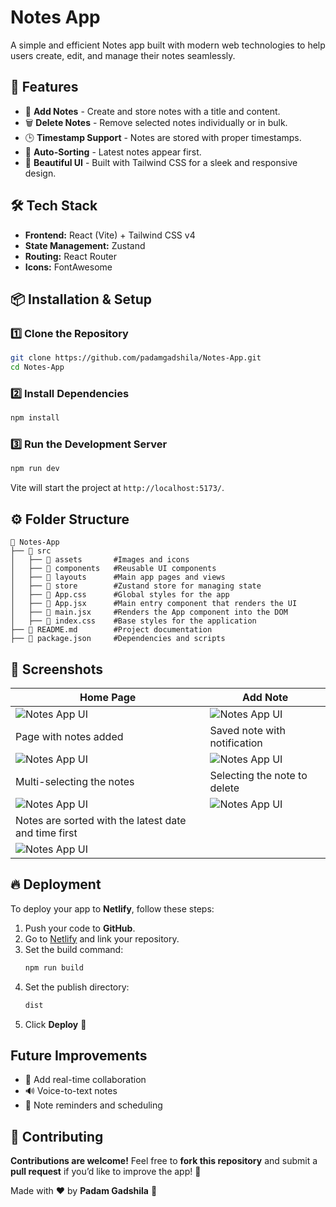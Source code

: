 # Notes App

A simple and efficient Notes app built with modern web technologies to help users create, edit, and manage their notes seamlessly.

## 🚀 Features

- 📌 **Add Notes** - Create and store notes with a title and content.
- 🗑️ **Delete Notes** - Remove selected notes individually or in bulk.
- 🕒 **Timestamp Support** - Notes are stored with proper timestamps.
- 🔄 **Auto-Sorting** - Latest notes appear first.
- 🎨 **Beautiful UI** - Built with Tailwind CSS for a sleek and responsive design.

## 🛠️ Tech Stack

- **Frontend:** React (Vite) + Tailwind CSS v4
- **State Management:** Zustand
- **Routing:** React Router
- **Icons:** FontAwesome

## 📦 Installation & Setup

### 1️⃣ Clone the Repository

```sh
git clone https://github.com/padamgadshila/Notes-App.git
cd Notes-App
```

### 2️⃣ Install Dependencies

```sh
npm install
```

### 3️⃣ Run the Development Server

```sh
npm run dev
```

Vite will start the project at `http://localhost:5173/`.

## ⚙️ Folder Structure

```
📂 Notes-App
├── 📁 src
│   ├── 📂 assets       #Images and icons
│   ├── 📂 components   #Reusable UI components
│   ├── 📂 layouts      #Main app pages and views
│   ├── 📂 store        #Zustand store for managing state
│   ├── 📄 App.css      #Global styles for the app
│   ├── 📄 App.jsx      #Main entry component that renders the UI
│   ├── 📄 main.jsx     #Renders the App component into the DOM
│   ├── 📄 index.css    #Base styles for the application
├── 📄 README.md        #Project documentation
├── 📄 package.json     #Dependencies and scripts

```

## 📸 Screenshots

| Home Page                                            | Add Note                              |
| ---------------------------------------------------- | ------------------------------------- |
| ![Notes App UI](screenshots/img1.jpg)                | ![Notes App UI](screenshots/img2.jpg) |
| Page with notes added                                | Saved note with notification          |
| ![Notes App UI](screenshots/img3.jpg)                | ![Notes App UI](screenshots/img4.jpg) |
| Multi-selecting the notes                            | Selecting the note to delete          |
| ![Notes App UI](screenshots/img5.jpg)                | ![Notes App UI](screenshots/img6.jpg) |
| Notes are sorted with the latest date and time first |                                       |
| ![Notes App UI](screenshots/img7.jpg)                |

## 🔥 Deployment

To deploy your app to **Netlify**, follow these steps:

1. Push your code to **GitHub**.
2. Go to [Netlify](https://app.netlify.com/) and link your repository.
3. Set the build command:
   ```sh
   npm run build
   ```
4. Set the publish directory:
   ```sh
   dist
   ```
5. Click **Deploy** 🎉

## Future Improvements

- 📌 Add real-time collaboration
- 🔊 Voice-to-text notes
- 📅 Note reminders and scheduling

## 🤝 Contributing

**Contributions are welcome!** Feel free to **fork this repository** and submit a **pull request** if you’d like to improve the app! 🚀

Made with ❤️ by **Padam Gadshila** 🎯
